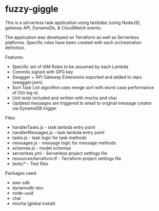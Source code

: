 # fuzzy-giggle

This is a serverless task application using lambdas (using NodeJS), gateway API, DynamoDb, & CloudWatch events.  

The application was developed on Terraform as well as Serverless platforms. Specific roles have been created with each orchestration definition. 

Features:
* Specific set of IAM Roles to be assumed by each Lambda
* Commits signed with GPG key
* Swagger + API Gateway Extensions exported and added to repo (swagger.json).
* Sort Task List algorithm uses merge sort with worst case performance of O(n log n).
* Unit tests included and written with mocha and chai
* Updated messages are triggered to email to original message creator via DynamoDB trigger

Files:
* handlerTasks.js           - task lambda entry point
* handlerMessages.js        - task lambda entry point
* tasks.js                  - task logic for task methods
* messages.js               - message logic for message methods
* schemas.js                - model schemas
* serverless.yml            - Serverless project settings file
* resources/terraform.tf    - Terraform project settings file
* tests/*                   - Test files

Packages used:
* aws-sdk
* dynamodb-doc
* node-uuid
* chai
* mocha (global install)

